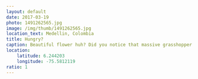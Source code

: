 ```yaml
---
layout: default
date: 2017-03-19
photo: 1491262565.jpg
image: /img/thumb/1491262565.jpg
location_text: Medellin, Colombia
title: Hungry?
caption: Beautiful flower huh? Did you notice that massive grasshopper eating half of it? hahaha
location:
    latitude: 6.244203
    longitude: -75.5812119
ratio: 1
---
```

